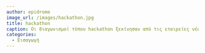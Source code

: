 ```yaml
---
author: epidrome
image_url: /images/hackathon.jpg
title: hackathon
caption: Οι διαγωνισμοί τύπου hackathon ξεκίνησαν από τις εταιρείες νέας τεχνολογίας ως ένας τρόπος να παροτρύνουν το προσωπικό τους και εξωτερικούς συνεργάτες να αναπτύξουν έργα πολύ διαφορετικών κατευθύνσεων, αλλά στην πορεία έχουν αναδειχθεί και σε έναν αποτελεσματικό τρόπο προσλήψεων και δημιουργίας ομάδων.
categories:
  - Εισαγωγή
---
```

